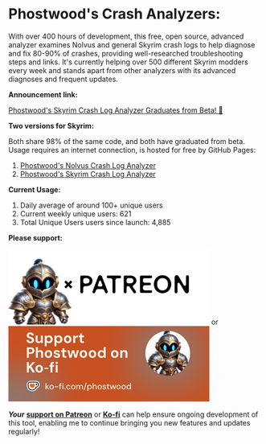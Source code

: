 # Phostwood's Crash Analyzers:

With over 400 hours of development, this free, open source, advanced analyzer examines Nolvus and general Skyrim crash logs to help diagnose and fix 80-90% of crashes, providing well-researched troubleshooting steps and links. It's currently helping over 500 different Skyrim modders every week and stands apart from other analyzers with its advanced diagnoses and frequent updates.

**Announcement link:**

[Phostwood's Skyrim Crash Log Analyzer Graduates from Beta! 🎉](https://www.reddit.com/r/skyrimmods/comments/1i3wdyw/phostwoods_skyrim_crash_log_analyzer_graduates/)

**Two versions for Skyrim:**

Both share 98% of the same code, and both have graduated from beta. Usage requires an internet connection, is hosted for free by GitHub Pages:

1. [Phostwood's Nolvus Crash Log Analyzer](https://phostwood.github.io/crash-analyzer/)
2. [Phostwood's Skyrim Crash Log Analyzer](https://phostwood.github.io/crash-analyzer/skyrim.html)

**Current Usage:**
1. Daily average of around 100+ unique users
2. Current weekly unique users: 621
3. Total Unique Users users since launch: 4,885 

**Please support:**

[<img src="./Patreon.png">](https://www.patreon.com/Phostwood)
or [<img src="./phostwood-Ko-fi-Horizontal.jpg">](https://ko-fi.com/phostwood)

<strong><em>Your</em></strong> <a href="https://www.patreon.com/Phostwood" style="font-weight: bold;">support on Patreon</a> or <a href="https://ko-fi.com/phostwood" style="font-weight: bold;">Ko-fi</a> can help ensure ongoing development of this tool, enabling me to continue bringing you new features and updates regularly!
